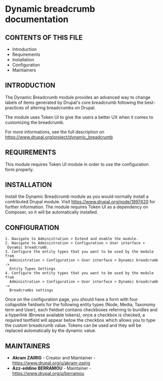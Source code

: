 # Dynamic breadcrumb documentation

CONTENTS OF THIS FILE
---------------------

 * Introduction
 * Requirements
 * Installation
 * Configuration
 * Maintainers


INTRODUCTION
------------

The Dynamic Breadcrumb module provides an advanced way to change labels of items
generated by Drupal's core breadcrumb following the best-practices
of altering breadcrumbs on Drupal.

The module uses Token UI to give the users a better UX when it comes to
customizing the breadcrumb.

For more informations, see the full description on
https://www.drupal.org/project/dynamic_breadcrumb

REQUIREMENTS
------------

This module requires Token UI module in order to use
the configuration form properly.

INSTALLATION
------------

Install the Dynamic Breadcrumb module as you would normally install a
contributed Drupal module.
Visit https://www.drupal.org/node/1897420 for further information.
The module requires Token UI as a dependency on Composer,
so it will be automatically installed.


CONFIGURATION
-------------

    1. Navigate to Administration > Extend and enable the module.
    2. Navigate to Administration > Configuration > User interface >
     Dynamic breadcrumb.
    3. Configure the entity types that you want to be used by the module from
      Administration > Configuration > User interface > Dynamic breadcrumb ->
      Entity Types Settings
    4. Configure the entity types that you want to be used by the module from
      Administration > Configuration > User interface > Dynamic breadcrumb ->
      Breadcrumbs settings


Once on the configuration page, you should have a form with four collapsible
fieldsets for the following entity types (Node, Media, Taxonomy term and User),
each fieldset contains checkboxes referring to bundles and a hyperlink
(Browse available tokens), once a checkbox is checked,
a required textfield will appear below the checkbox which allows you to type
the custom breadcrumb value.
Tokens can be used and they will be replaced automatically by the dynamic value.

MAINTAINERS
-----------

 * **Akram ZAIRIG** - Creator and Maintainer -
 https://www.drupal.org/u/akram-zairig
 * **Azz-eddine BERRAMOU** - Maintainer - https://www.drupal.org/u/berramou

